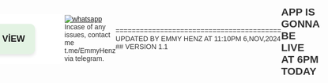 <a href="https://ibb.co/8YmFvt8"><img src="https://i.ibb.co/5K1qpwc/IMG-20241105-WA0567.jpg" alt="IMG-20241105-WA0567" border="0"></a>

[![Typing SVG](https://readme-typing-svg.herokuapp.com?font=Rockstar-ExtraBold&size=30&pause=1000&color=0000FF&center=true&vCenter=true&width=500&height=60&lines=APP+İS+LİVE)](https://git.io/typing-svg)
<html lang="en">
<head>
  <meta charset="UTF-8">
  <meta name="viewport" content="width=device-width, initial-scale=1.0">
  <title>Hack Store</title>
  <style>
    body {
      font-family: Arial, sans-serif;
      background-image: url('https://i.ibb.co/MSt0WMz/IMG-20241105-WA0564.jpg');
      background-size: cover;
      background-position: center;
      background-repeat: no-repeat;
      background-attachment: fixed;
      display: flex;
      justify-content: center;
      align-items: center;
      min-height: 100vh;
      margin: 0;
      padding: 0 10px;
      box-sizing: border-box;
      color: #333;
    }
    .container {
      display: grid;
      grid-template-columns: repeat(3, 1fr);
      gap: 20px;
      width: 100%;
      max-width: 800px;
      background-color: rgba(255, 255, 255, 0.85);
      padding: 20px;
      border-radius: 10px;
    }
    .box {
      background-color: #e3f3e3;
      color: #333;
      padding: 20px;
      text-align: center;
      border-radius: 10px;
      text-decoration: none;
      font-weight: bold;
      font-size: 18px;
      box-shadow: 0 4px 6px rgba(0, 0, 0, 0.1);
      transition: background-color 0.3s;
    }
    .box:hover {
      background-color: #d1e7d1;
    }
    @media (max-width: 768px) {
      .container {
        grid-template-columns: repeat(2, 1fr);
      }
    }
    @media (max-width: 480px) {
      .container {
        grid-template-columns: 1fr;
      }
    }
  </style>
</head>
<body>
  <div class="container">
    <a href="" class="box">VİEW</a>
    
  </div>

  <p align="left">
    <a aria-label="Join our group for updates" href="https://whatsapp.com/channel/0029VangYOt96H4JhFarL10C" target="_blank">
      <img alt="whatsapp" src="https://img.shields.io/badge/WA GROUP-25D366?style=for-the-badge&logo=whatsapp&logoColor=white" />
    </a>
    Incase of any issues, contact me t.me/EmmyHenz via telegram.
  </p>
  <p>=========================================<br>
     UPDATED BY EMMY HENZ AT 11:10PM 6,NOV,2024<br>
     ## VERSION 1.1
  </p>
</body>
</html>

## APP IS GONNA BE LIVE AT 6PM TODAY
